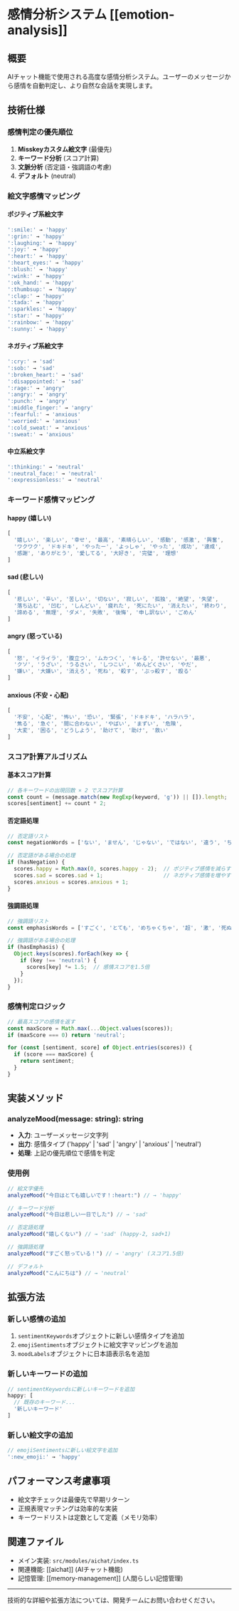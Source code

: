 # 感情分析システム [[emotion-analysis]]

## 概要
AIチャット機能で使用される高度な感情分析システム。ユーザーのメッセージから感情を自動判定し、より自然な会話を実現します。

## 技術仕様

### 感情判定の優先順位
1. **Misskeyカスタム絵文字** (最優先)
2. **キーワード分析** (スコア計算)
3. **文脈分析** (否定語・強調語の考慮)
4. **デフォルト** (neutral)

### 絵文字感情マッピング

#### ポジティブ系絵文字
```typescript
':smile:' → 'happy'
':grin:' → 'happy'
':laughing:' → 'happy'
':joy:' → 'happy'
':heart:' → 'happy'
':heart_eyes:' → 'happy'
':blush:' → 'happy'
':wink:' → 'happy'
':ok_hand:' → 'happy'
':thumbsup:' → 'happy'
':clap:' → 'happy'
':tada:' → 'happy'
':sparkles:' → 'happy'
':star:' → 'happy'
':rainbow:' → 'happy'
':sunny:' → 'happy'
```

#### ネガティブ系絵文字
```typescript
':cry:' → 'sad'
':sob:' → 'sad'
':broken_heart:' → 'sad'
':disappointed:' → 'sad'
':rage:' → 'angry'
':angry:' → 'angry'
':punch:' → 'angry'
':middle_finger:' → 'angry'
':fearful:' → 'anxious'
':worried:' → 'anxious'
':cold_sweat:' → 'anxious'
':sweat:' → 'anxious'
```

#### 中立系絵文字
```typescript
':thinking:' → 'neutral'
':neutral_face:' → 'neutral'
':expressionless:' → 'neutral'
```

### キーワード感情マッピング

#### happy (嬉しい)
```typescript
[
  '嬉しい', '楽しい', '幸せ', '最高', '素晴らしい', '感動', '感激', '興奮',
  'ワクワク', 'ドキドキ', 'やったー', 'よっしゃ', 'やった', '成功', '達成',
  '感謝', 'ありがとう', '愛してる', '大好き', '完璧', '理想'
]
```

#### sad (悲しい)
```typescript
[
  '悲しい', '辛い', '苦しい', '切ない', '寂しい', '孤独', '絶望', '失望',
  '落ち込む', '凹む', 'しんどい', '疲れた', '死にたい', '消えたい', '終わり',
  '諦める', '無理', 'ダメ', '失敗', '後悔', '申し訳ない', 'ごめん'
]
```

#### angry (怒っている)
```typescript
[
  '怒', 'イライラ', '腹立つ', 'ムカつく', 'キレる', '許せない', '最悪',
  'クソ', 'うざい', 'うるさい', 'しつこい', 'めんどくさい', 'やだ',
  '嫌い', '大嫌い', '消えろ', '死ね', '殺す', 'ぶっ殺す', '殴る'
]
```

#### anxious (不安・心配)
```typescript
[
  '不安', '心配', '怖い', '恐い', '緊張', 'ドキドキ', 'ハラハラ',
  '焦る', '急ぐ', '間に合わない', 'やばい', 'まずい', '危険',
  '大変', '困る', 'どうしよう', '助けて', '助け', '救い'
]
```

### スコア計算アルゴリズム

#### 基本スコア計算
```typescript
// 各キーワードの出現回数 × 2 でスコア計算
const count = (message.match(new RegExp(keyword, 'g')) || []).length;
scores[sentiment] += count * 2;
```

#### 否定語処理
```typescript
// 否定語リスト
const negationWords = ['ない', 'ません', 'じゃない', 'ではない', '違う', 'ちがう'];

// 否定語がある場合の処理
if (hasNegation) {
  scores.happy = Math.max(0, scores.happy - 2);  // ポジティブ感情を減らす
  scores.sad = scores.sad + 1;                   // ネガティブ感情を増やす
  scores.anxious = scores.anxious + 1;
}
```

#### 強調語処理
```typescript
// 強調語リスト
const emphasisWords = ['すごく', 'とても', 'めちゃくちゃ', '超', '激', '死ぬほど', 'マジで'];

// 強調語がある場合の処理
if (hasEmphasis) {
  Object.keys(scores).forEach(key => {
    if (key !== 'neutral') {
      scores[key] *= 1.5;  // 感情スコアを1.5倍
    }
  });
}
```

### 感情判定ロジック
```typescript
// 最高スコアの感情を返す
const maxScore = Math.max(...Object.values(scores));
if (maxScore === 0) return 'neutral';

for (const [sentiment, score] of Object.entries(scores)) {
  if (score === maxScore) {
    return sentiment;
  }
}
```

## 実装メソッド

### analyzeMood(message: string): string
- **入力**: ユーザーメッセージ文字列
- **出力**: 感情タイプ ('happy' | 'sad' | 'angry' | 'anxious' | 'neutral')
- **処理**: 上記の優先順位で感情を判定

### 使用例
```typescript
// 絵文字優先
analyzeMood("今日はとても嬉しいです！:heart:") // → 'happy'

// キーワード分析
analyzeMood("今日は悲しい一日でした") // → 'sad'

// 否定語処理
analyzeMood("嬉しくない") // → 'sad' (happy-2, sad+1)

// 強調語処理
analyzeMood("すごく怒っている！") // → 'angry' (スコア1.5倍)

// デフォルト
analyzeMood("こんにちは") // → 'neutral'
```

## 拡張方法

### 新しい感情の追加
1. `sentimentKeywords`オブジェクトに新しい感情タイプを追加
2. `emojiSentiments`オブジェクトに絵文字マッピングを追加
3. `moodLabels`オブジェクトに日本語表示名を追加

### 新しいキーワードの追加
```typescript
// sentimentKeywordsに新しいキーワードを追加
happy: [
  // 既存のキーワード...
  '新しいキーワード'
]
```

### 新しい絵文字の追加
```typescript
// emojiSentimentsに新しい絵文字を追加
':new_emoji:' → 'happy'
```

## パフォーマンス考慮事項
- 絵文字チェックは最優先で早期リターン
- 正規表現マッチングは効率的な実装
- キーワードリストは定数として定義（メモリ効率）

## 関連ファイル
- メイン実装: `src/modules/aichat/index.ts`
- 関連機能: [[aichat]] (AIチャット機能)
- 記憶管理: [[memory-management]] (人間らしい記憶管理)

---

技術的な詳細や拡張方法については、開発チームにお問い合わせください。 